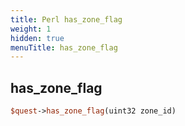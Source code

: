 ```yaml
---
title: Perl has_zone_flag
weight: 1
hidden: true
menuTitle: has_zone_flag
---
```

## has_zone_flag
```perl
$quest->has_zone_flag(uint32 zone_id)
```